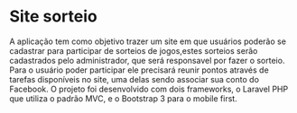 # Site sorteio
A aplicação tem como objetivo trazer um site em que usuários poderão se
cadastrar para participar de sorteios de jogos,estes sorteios serão cadastrados pelo administrador, que será responsavel por fazer o sorteio. 
Para o usuário poder participar ele precisará reunir pontos através de tarefas disponíveis no site, uma delas sendo associar sua conto do Facebook.
O projeto foi desenvolvido com dois frameworks, o Laravel PHP que utiliza o
padrão MVC, e o Bootstrap 3 para o mobile first.
